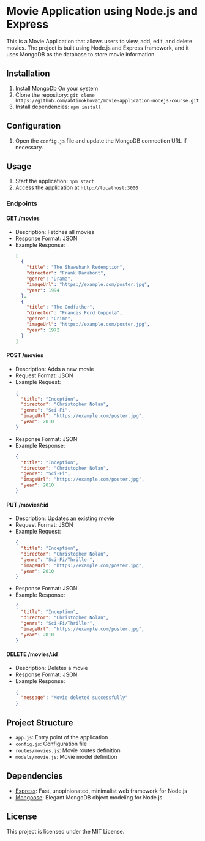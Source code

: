 # Movie Application using Node.js and Express

This is a Movie Application that allows users to view, add, edit, and delete movies. The project is built using Node.js and Express framework, and it uses MongoDB as the database to store movie information.

## Installation

1. Install MongoDb On your system
2. Clone the repository: `git clone https://github.com/abtinokhovat/movie-application-nodejs-course.git`
3. Install dependencies: `npm install`

## Configuration

1. Open the `config.js` file and update the MongoDB connection URL if necessary.

## Usage

1. Start the application: `npm start`
2. Access the application at `http://localhost:3000`

### Endpoints

#### GET /movies

- Description: Fetches all movies
- Response Format: JSON
- Example Response:
  ```json
  [
    {
      "title": "The Shawshank Redemption",
      "director": "Frank Darabont",
      "genre": "Drama",
      "imageUrl": "https://example.com/poster.jpg",
      "year": 1994
    },
    {
      "title": "The Godfather",
      "director": "Francis Ford Coppola",
      "genre": "Crime",
      "imageUrl": "https://example.com/poster.jpg",
      "year": 1972
    }
  ]
  ```

#### POST /movies

- Description: Adds a new movie
- Request Format: JSON
- Example Request:
  ```json
  {
    "title": "Inception",
    "director": "Christopher Nolan",
    "genre": "Sci-Fi",
    "imageUrl": "https://example.com/poster.jpg",
    "year": 2010
  }
  ```
- Response Format: JSON
- Example Response:
  ```json
  {
    "title": "Inception",
    "director": "Christopher Nolan",
    "genre": "Sci-Fi",
    "imageUrl": "https://example.com/poster.jpg",
    "year": 2010
  }
  ```

#### PUT /movies/:id

- Description: Updates an existing movie
- Request Format: JSON
- Example Request:
  ```json
  {
    "title": "Inception",
    "director": "Christopher Nolan",
    "genre": "Sci-Fi/Thriller",
    "imageUrl": "https://example.com/poster.jpg",
    "year": 2010
  }
  ```
- Response Format: JSON
- Example Response:
  ```json
  {
    "title": "Inception",
    "director": "Christopher Nolan",
    "genre": "Sci-Fi/Thriller",
    "imageUrl": "https://example.com/poster.jpg",
    "year": 2010
  }
  ```

#### DELETE /movies/:id

- Description: Deletes a movie
- Response Format: JSON
- Example Response:
  ```json
  {
    "message": "Movie deleted successfully"
  }
  ```

## Project Structure

- `app.js`: Entry point of the application
- `config.js`: Configuration file
- `routes/movies.js`: Movie routes definition
- `models/movie.js`: Movie model definition

## Dependencies

- [Express](https://expressjs.com/): Fast, unopinionated, minimalist web framework for Node.js
- [Mongoose](https://mongoosejs.com/): Elegant MongoDB object modeling for Node.js

## License

This project is licensed under the MIT License.
